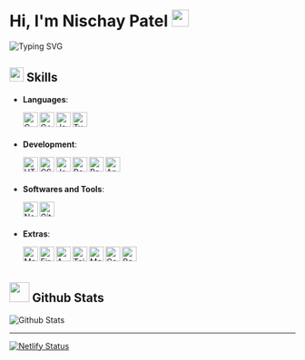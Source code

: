 
#  Hi, I'm Nischay Patel <img src="https://media.giphy.com/media/hvRJCLFzcasrR4ia7z/giphy.gif" width="30">
<img src="https://readme-typing-svg.herokuapp.com?font=Noto+Sans&weight=500&size=30&pause=1000&color=0F5DA1&background=4EFFED00&vCenter=true&random=false&width=435&height=36&lines=Active+learner%2C;Computer+science+student%2C;Love+learning+new+things...%F0%9F%92%95" alt="Typing SVG" />

## <img src="https://media2.giphy.com/media/QssGEmpkyEOhBCb7e1/giphy.gif?cid=ecf05e47a0n3gi1bfqntqmob8g9aid1oyj2wr3ds3mg700bl&rid=giphy.gif" width ="25"><b> Skills </b>
- **Languages**:
  
  <img align="left" alt="C" width="26px" src="https://img.icons8.com/fluency/256/c-programming.png" />
<img align="left" alt="C++" width="26px" src="https://img.icons8.com/color/256/c-plus-plus-logo.png" />
<img align="left" alt="JavaScript" width="26px" src="https://img.icons8.com/color/512/javascript.png" />
<img align="left" alt="Typescript" width="26px" src="https://img.icons8.com/?size=512&id=nCj4PvnCO0tZ&format=png" />
  <br/>
  <br/>
  
- **Development**:
  
  <img align="left" alt="HTML5" width="26px" src="https://img.icons8.com/color/512/html-5.png" />
<img align="left" alt="CSS3" width="26px" src="https://img.icons8.com/fluency/512/css3.png" />
<img align="left" alt="JavaScript" width="26px" src="https://img.icons8.com/color/512/javascript.png" />
<img align="left" alt="React" width="26px" src="https://logos-download.com/wp-content/uploads/2016/09/React_logo_logotype_emblem.png" />
<img align="left" alt="React Native" width="26px" src="https://img.icons8.com/color/256/react-native.png" />
<img align="left" alt="Android Studio" width="26px" src="https://img.icons8.com/?size=512&id=04OFrkjznvcd&format=png" />
  <br/>
  <br/>

- **Softwares and Tools**:
  
  <img align="left" alt="Node.js" width="26px" src="https://img.icons8.com/fluency/512/node-js.png" />
<img align="left" alt="Git" width="26px" src="https://img.icons8.com/color/512/git.png" />
  <br/>
  <br/>

- **Extras**:
  
  <img align="left" alt="Markdown" width="26px" src="https://img.icons8.com/?size=512&id=21831&format=png" />  
<img align="left" alt="Firebase" width="26px" src="https://img.icons8.com/color/512/firebase.png" />
<img align="left" alt="AWS" width="26px" src="https://img.icons8.com/color/512/amazon-web-services.png" />
<img align="left" alt="TailwindCSS" width="26px" src="https://img.icons8.com/?size=512&id=CIAZz2CYc6Kc&format=png" /> 
<img align="left" alt="MongoDB" width="26px" src="https://img.icons8.com/color/512/mongodb.png" />
<img align="left" alt="Google Cloud Storage" width="26px" src="https://img.icons8.com/?size=512&id=WHRLQdbEXQ16&format=png" />
<img align="left" alt="Bootstrap" width="26px" src="https://img.icons8.com/?size=512&id=84710&format=png" />
<br>
<br>

## <img src="https://media.giphy.com/media/iY8CRBdQXODJSCERIr/giphy.gif" width="35"><b> Github Stats </b>
  <img align="center" src="https://github-readme-stats.vercel.app/api?username=nischay-code&count_private=true&show_icons=true&line_height=20&title_color=7A7ADB&icon_color=2234AE&text_color=D3D3D3&bg_color=0,000000,130F40" alt="Github Stats">
 
<hr/>

[![Netlify Status](https://api.netlify.com/api/v1/badges/5347d8c2-99df-4ed4-b89c-483a0d8ffc01/deploy-status)](https://app.netlify.com/sites/nischaypatel/deploys)

